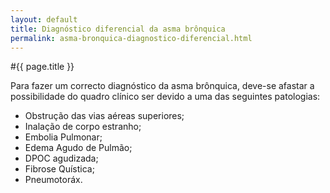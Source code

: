 ```yaml
---
layout: default
title: Diagnóstico diferencial da asma brônquica
permalink: asma-bronquica-diagnostico-diferencial.html
---
```


#{{ page.title }}

Para fazer um correcto diagnóstico da asma brônquica, deve-se afastar a possibilidade do quadro clínico ser devido a uma das seguintes patologias:

* Obstrução das vias aéreas superiores;
* Inalação de corpo estranho;
* Embolia Pulmonar;
* Edema Agudo de Pulmão;
* DPOC agudizada;
* Fibrose Quística;
* Pneumotoráx.

